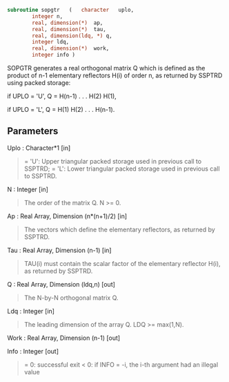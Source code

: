 ```fortran
subroutine sopgtr	(	character	uplo,
		integer	n,
		real, dimension(*)	ap,
		real, dimension(*)	tau,
		real, dimension(ldq, *)	q,
		integer	ldq,
		real, dimension(*)	work,
		integer	info )
```

 SOPGTR generates a real orthogonal matrix Q which is defined as the
 product of n-1 elementary reflectors H(i) of order n, as returned by
 SSPTRD using packed storage:

 if UPLO = 'U', Q = H(n-1) . . . H(2) H(1),

 if UPLO = 'L', Q = H(1) H(2) . . . H(n-1).

## Parameters
Uplo : Character*1 [in]
> = 'U': Upper triangular packed storage used in previous
> call to SSPTRD;
> = 'L': Lower triangular packed storage used in previous
> call to SSPTRD.

N : Integer [in]
> The order of the matrix Q. N >= 0.

Ap : Real Array, Dimension (n*(n+1)/2) [in]
> The vectors which define the elementary reflectors, as
> returned by SSPTRD.

Tau : Real Array, Dimension (n-1) [in]
> TAU(i) must contain the scalar factor of the elementary
> reflector H(i), as returned by SSPTRD.

Q : Real Array, Dimension (ldq,n) [out]
> The N-by-N orthogonal matrix Q.

Ldq : Integer [in]
> The leading dimension of the array Q. LDQ >= max(1,N).

Work : Real Array, Dimension (n-1) [out]

Info : Integer [out]
> = 0:  successful exit
> < 0:  if INFO = -i, the i-th argument had an illegal value

